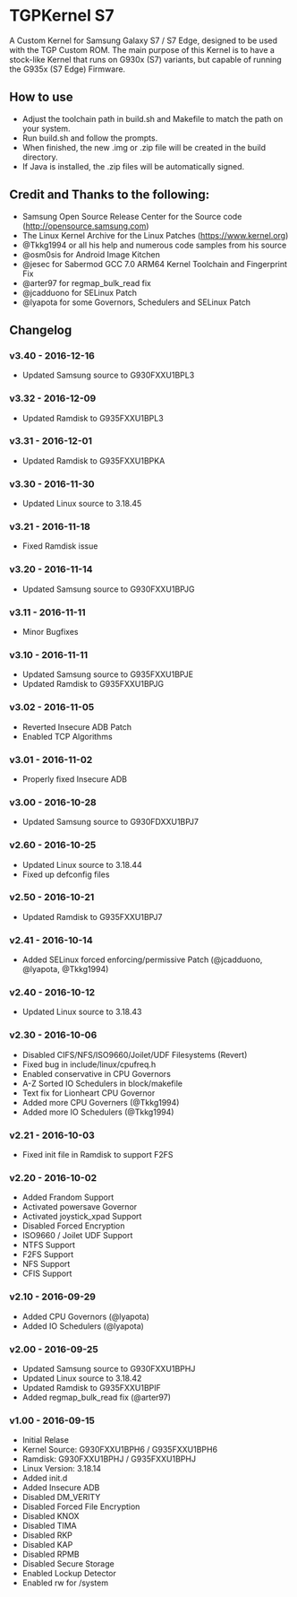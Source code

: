 # TGPKernel S7
A Custom Kernel for Samsung Galaxy S7 / S7 Edge, designed to be used with the TGP Custom ROM. 
The main purpose of this Kernel is to have a stock-like Kernel that runs on G930x (S7) 
variants, but capable of running the G935x (S7 Edge) Firmware. 


## How to use
- Adjust the toolchain path in build.sh and Makefile to match the path on your system. 
- Run build.sh and follow the prompts.
- When finished, the new .img or .zip file will be created in the build directory.
- If Java is installed, the .zip files will be automatically signed.


## Credit and Thanks to the following:
- Samsung Open Source Release Center for the Source code (http://opensource.samsung.com)
- The Linux Kernel Archive for the Linux Patches (https://www.kernel.org)
- @Tkkg1994 or all his help and numerous code samples from his source
- @osm0sis for Android Image Kitchen
- @jesec for Sabermod GCC 7.0 ARM64 Kernel Toolchain and Fingerprint Fix
- @arter97 for regmap_bulk_read fix
- @jcadduono for SELinux Patch
- @lyapota for some Governors, Schedulers and SELinux Patch


## Changelog

### v3.40 - 2016-12-16
- Updated Samsung source to G930FXXU1BPL3

### v3.32 - 2016-12-09
- Updated Ramdisk to G935FXXU1BPL3

### v3.31 - 2016-12-01
- Updated Ramdisk to G935FXXU1BPKA

### v3.30 - 2016-11-30
- Updated Linux source to 3.18.45

### v3.21 - 2016-11-18
- Fixed Ramdisk issue

### v3.20 - 2016-11-14
- Updated Samsung source to G930FXXU1BPJG

### v3.11 - 2016-11-11
- Minor Bugfixes

### v3.10 - 2016-11-11
- Updated Samsung source to G935FXXU1BPJE
- Updated Ramdisk to G935FXXU1BPJG

### v3.02 - 2016-11-05
- Reverted Insecure ADB Patch
- Enabled TCP Algorithms

### v3.01 - 2016-11-02
- Properly fixed Insecure ADB

### v3.00 - 2016-10-28
- Updated Samsung source to G930FDXXU1BPJ7

### v2.60 - 2016-10-25
- Updated Linux source to 3.18.44
- Fixed up defconfig files

### v2.50 - 2016-10-21
- Updated Ramdisk to G935FXXU1BPJ7

### v2.41 - 2016-10-14
- Added SELinux forced enforcing/permissive Patch (@jcadduono, @lyapota, @Tkkg1994)

### v2.40 - 2016-10-12
- Updated Linux source to 3.18.43

### v2.30 - 2016-10-06
- Disabled CIFS/NFS/ISO9660/Joilet/UDF Filesystems (Revert)
- Fixed bug in include/linux/cpufreq.h
- Enabled conservative in CPU Governors
- A-Z Sorted IO Schedulers in block/makefile
- Text fix for Lionheart CPU Governor
- Added more CPU Governers (@Tkkg1994)
- Added more IO Schedulers (@Tkkg1994)

### v2.21 - 2016-10-03
- Fixed init file in Ramdisk to support F2FS

### v2.20 - 2016-10-02
- Added Frandom Support
- Activated powersave Governor
- Activated joystick_xpad Support
- Disabled Forced Encryption
- ISO9660 / Joilet UDF Support
- NTFS Support
- F2FS Support
- NFS Support
- CFIS Support

### v2.10 - 2016-09-29
- Added CPU Governors (@lyapota)
- Added IO Schedulers (@lyapota)

### v2.00 - 2016-09-25
- Updated Samsung source to G930FXXU1BPHJ
- Updated Linux source to 3.18.42
- Updated Ramdisk to G935FXXU1BPIF
- Added regmap_bulk_read fix (@arter97)

### v1.00 - 2016-09-15
- Initial Relase
- Kernel Source: G930FXXU1BPH6 / G935FXXU1BPH6
- Ramdisk: G930FXXU1BPHJ / G935FXXU1BPHJ
- Linux Version: 3.18.14
- Added init.d
- Added Insecure ADB
- Disabled DM_VERITY
- Disabled Forced File Encryption
- Disabled KNOX
- Disabled TIMA
- Disabled RKP
- Disabled KAP
- Disabled RPMB
- Disabled Secure Storage
- Enabled Lockup Detector
- Enabled rw for /system

